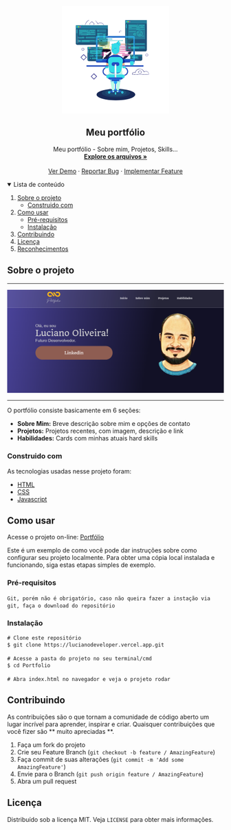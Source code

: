 ﻿<!-- PROJECT LOGO -->
<br />
<p align="center">
  <a href="https://github.com/lucianodeveloper/Portfolio">
    <img 
      src="https://raw.githubusercontent.com/lucianodeveloper/Portfolio/main/assets/img/avatar.png" 
      alt="Logo Portfólio"
      width="250"
      height="250" 
    >
  </a>

  <h2 align="center">Meu portfólio</h2>

  <p align="center">
    Meu portfólio - Sobre mim, Projetos, Skills...
    <br />
    <a href="https://github.com/lucianodeveloper/Portfolio"><strong>Explore os arquivos »</strong></a>
    <br />
    <br />
    <a href="https://lucianodeveloper.vercel.app/">Ver Demo</a>
    ·
    <a href="https://github.com/lucianodeveloper/Portfolio/issues">Reportar Bug</a>
    ·
    <a href="https://github.com/lucianodeveloper/Portfolio/issues">Implementar Feature</a>
  </p>
</p>



<!-- TABLE OF CONTENTS -->
<details open="open">
  <summary>Lista de conteúdo</summary>
  <ol>
    <li>
      <a href="#Sobre-o-projeto">Sobre o projeto</a>
      <ul>
        <li><a href="#Construido-com">Construido com</a></li>
      </ul>
    </li>
    <li>
      <a href="#Como-usar">Como usar</a>
      <ul>
        <li><a href="#Pré-requisitos">Pré-requisitos</a></li>
        <li><a href="#Instalação">Instalação</a></li>
      </ul>
    </li>
    <li><a href="#Contribuindo">Contribuindo</a></li>
    <li><a href="#Licença">Licença</a></li>
    <li><a href="#Reconhecimentos">Reconhecimentos</a></li>
  </ol>
</details>

<!-- ABOUT THE PROJECT -->
## Sobre o projeto

<hr>
<img src="assets/img/home.PNG" alt="Portfólio">
<hr>

O portfólio consiste basicamente em 6 seções:
- **Sobre Mim:** Breve descrição sobre mim e opções de contato
- **Projetos:** Projetos recentes, com imagem, descrição e link
- **Habilidades:** Cards com minhas atuais hard skills


### Construido com

As tecnologias usadas nesse projeto foram:
* [HTML](https://developer.mozilla.org/pt-BR/docs/Web/HTML)
* [CSS](https://developer.mozilla.org/pt-BR/docs/Web/CSS)
* [Javascript](https://developer.mozilla.org/pt-BR/docs/Web/JavaScript/)

<!-- GETTING STARTED -->
## Como usar

Acesse o projeto on-line: <a href="https://lucianodeveloper.vercel.app">Portfólio</a>

Este é um exemplo de como você pode dar instruções sobre como configurar seu projeto localmente. Para obter uma cópia local instalada e funcionando, siga estas etapas simples de exemplo.

### Pré-requisitos

``` Git, porém não é obrigatório, caso não queira fazer a instação via git, faça o download do repositório ```

### Instalação

```
# Clone este repositório
$ git clone https://lucianodeveloper.vercel.app.git

# Acesse a pasta do projeto no seu terminal/cmd
$ cd Portfolio

# Abra index.html no navegador e veja o projeto rodar
```


<!-- CONTRIBUTING -->
## Contribuindo

As contribuições são o que tornam a comunidade de código aberto um lugar incrível para aprender, inspirar e criar. Quaisquer contribuições que você fizer são ** muito apreciadas **.

1. Faça um fork do projeto
2. Crie seu Feature Branch (`git checkout -b feature / AmazingFeature`)
3. Faça commit de suas alterações (`git commit -m 'Add some AmazingFeature'`)
4. Envie para o Branch (`git push origin feature / AmazingFeature`)
5. Abra um pull request


<!-- LICENSE -->
## Licença

Distribuído sob a licença MIT. Veja `LICENSE` para obter mais informações.
